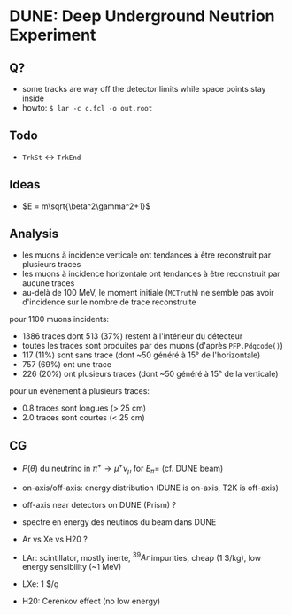 # DUNE: Deep Underground Neutrion Experiment

## Q?

- some tracks are way off the detector limits while space points stay inside
- howto: `$ lar -c c.fcl -o out.root`

## Todo

- `TrkSt` <-> `TrkEnd`

## Ideas

- $E = m\sqrt{\beta^2\gamma^2+1}$

## Analysis

- les muons à incidence verticale ont tendances à être reconstruit par plusieurs traces
- les muons à incidence horizontale ont tendances à être reconstruit par aucune traces
- au-delà de 100 MeV, le moment initiale (`MCTruth`) ne semble pas avoir d'incidence sur le nombre de trace reconstruite

pour 1100 muons incidents:

- 1386 traces dont 513 (37%) restent à l'intérieur du détecteur
- toutes les traces sont produites par des muons (d'après `PFP.Pdgcode()`)
- 117 (11%) sont sans trace (dont ~50 généré à 15° de l'horizontale)
- 757 (69%) ont une trace
- 226 (20%) ont plusieurs traces (dont ~50 généré à 15° de la verticale)

pour un événement à plusieurs traces:

- 0.8 traces sont longues (> 25 cm)
- 2.0 traces sont courtes (< 25 cm)

## CG

- $P(\theta)$ du neutrino in $\pi^+\to\mu^+\nu_\mu$ for $E_\pi =$ (cf. DUNE beam)
- on-axis/off-axis: energy distribution (DUNE is on-axis, T2K is off-axis)
- off-axis near detectors on DUNE (Prism) ?
- spectre en energy des neutinos du beam dans DUNE

- Ar vs Xe vs H20 ?
- LAr: scintillator, mostly inerte, ${}^{39}Ar$ impurities, cheap (1 $/kg), low energy sensibility (~1 MeV)
- LXe: 1 $/g
- H20: Cerenkov effect (no low energy)
